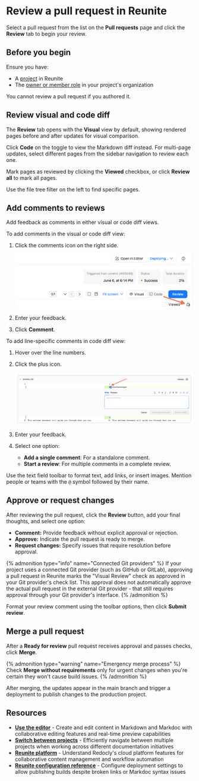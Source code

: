 # Review a pull request in Reunite

Select a pull request from the list on the **Pull requests** page and click the **Review** tab to begin your review.

## Before you begin

Ensure you have:

- A [project](../projects.md) in Reunite
- The [owner or member role](../../../access/roles.md#organization-roles) in your project's organization
  
You cannot review a pull request if you authored it.

## Review visual and code diff

The **Review** tab opens with the **Visual** view by default, showing rendered pages before and after updates for visual comparison.

Click **Code** on the toggle to view the Markdown diff instead.
For multi-page updates, select different pages from the sidebar navigation to review each one.

Mark pages as reviewed by clicking the **Viewed** checkbox, or click **Review all** to mark all pages.

Use the file tree filter on the left to find specific pages.

## Add comments to reviews

Add feedback as comments in either visual or code diff views.

To add comments in the visual or code diff view:

1. Click the comments icon on the right side.

    ![Screenshot of top right side of review tab in Reunite with arrow pointing to the comments icon](../../images/comment-icon.png)

2. Enter your feedback.
3. Click **Comment**.

To add line-specific comments in code diff view:

1. Hover over the line numbers.
2. Click the plus icon.

    ![Screenshot of code diff view in Reunite with arrow pointing towards plus icon](../../images/plus-icon.png)

3. Enter your feedback.
4. Select one option:
   - **Add a single comment**: For a standalone comment.
   - **Start a review**: For multiple comments in a complete review.

Use the text field toolbar to format text, add links, or insert images.
Mention people or teams with the `@` symbol followed by their name.

## Approve or request changes

After reviewing the pull request, click the **Review** button, add your final thoughts, and select one option:

- **Comment:** Provide feedback without explicit approval or rejection.
- **Approve:** Indicate the pull request is ready to merge.
- **Request changes:** Specify issues that require resolution before approval.

{% admonition type="info" name="Connected Git providers" %}
If your project uses a connected Git provider (such as GitHub or GitLab), approving a pull request in Reunite marks the "Visual Review" check as approved in your Git provider's check list. This approval does not automatically approve the actual pull request in the external Git provider - that still requires approval through your Git provider's interface.
{% /admonition %}

Format your review comment using the toolbar options, then click **Submit review**.

## Merge a pull request

After a **Ready for review** pull request receives approval and passes checks, click **Merge**.

{% admonition type="warning" name="Emergency merge process" %}
Check **Merge without requirements** only for urgent changes when you're certain they won't cause build issues.
{% /admonition %}

After merging, the updates appear in the main branch and trigger a deployment to publish changes to the production project.

## Resources

- **[Use the editor](../use-editor.md)** - Create and edit content in Markdown and Markdoc with collaborative editing features and real-time preview capabilities
- **[Switch between projects](../switch-between-projects.md)** - Efficiently navigate between multiple projects when working across different documentation initiatives
- **[Reunite platform](../../reunite.md)** - Understand Redocly's cloud platform features for collaborative content management and workflow automation
- **[Reunite configuration reference](../../../config/reunite.md)** - Configure deployment settings to allow publishing builds despite broken links or Markdoc syntax issues
